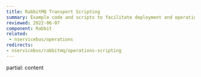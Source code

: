 ```yaml
---
title: RabbitMQ Transport Scripting
summary: Example code and scripts to facilitate deployment and operational actions against RabbitMQ.
reviewed: 2022-06-07
component: Rabbit
related:
 - nservicebus/operations
redirects:
- nservicebus/rabbitmq/operations-scripting
---
```


partial: content
